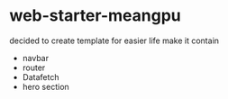 # web-starter-meangpu  
decided to create template for easier life make it contain
- navbar
- router
- Datafetch
- hero section
